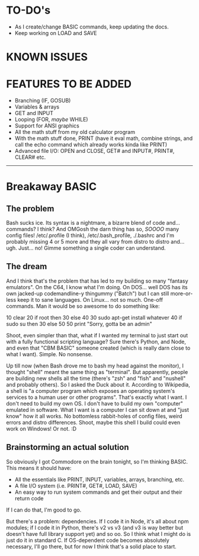 # TO-DO's

* As I create/change BASIC commands, keep updating the docs.
* Keep working on LOAD and SAVE


# KNOWN ISSUES

# FEATURES TO BE ADDED

* Branching (IF, GOSUB)
* Variables & arrays
* GET and INPUT
* Looping (FOR, _maybe_ WHILE)
* Support for ANSI graphics
* All the math stuff from my old calculator program
* With the math stuff done, PRINT (have it eval math, combine strings, and call the echo command which already works kinda like PRINT)
* Advanced file I/O: OPEN and CLOSE, GET# and INPUT#, PRINT#, CLEAR# etc.



---------------------------------------------------------------------------------------------------------

# Breakaway BASIC

## The problem

Bash sucks ice.  Its syntax is a nightmare, a bizarre blend of code and... commands?  I think?  And OMGosh the darn thing has so, _SOOOO_ many config files!  /etc/.profile (I think), /etc/.bash_profile, ./.bashrc and I'm probably missing 4 or 5 more and they all vary from distro to distro and... ugh.  Just... no!  Gimme something a single coder can understand.

## The dream

And I think that's the problem that has led to my building so many "fantasy emulators".  On the C64, I know what I'm doing.  On DOS... well DOS has its own jacked-up codemandline-y thingummy ("Batch") but I can still more-or-less keep it to sane languages.  On Linux... not so much.  One-off commands.  Man it would be so awesome to do something like:

10 clear
20 if root then 30 else 40
30 sudo apt-get install whatever
40 if sudo su then 30 else 50
50 print "Sorry, gotta be an admin"

Shoot, even simpler than that, what if I wanted my terminal to just start out with a fully functional scripting language?  Sure there's Python, and Node, and even that "CBM BASIC" someone created (which is really darn close to what I want).  Simple.  No nonsense.

Up till now (when Bash drove me to bash my head against the monitor), I thought "shell" meant the same thing as "terminal".  But apparently, people are building new shells all the time (there's "zsh" and "fish" and "nushell" and probably others).  So I asked the Duck about it.  According to Wikipedia, a shell is "a computer program which exposes an operating system's services to a human user or other programs".  That's exactly what I want.  I don't need to build my own OS.  I don't have to build my own "computer" emulated in software.  What I want is a computer I can sit down at and "just know" how it all works.  No bottomless rabbit-holes of config files, weird errors and distro differences.  Shoot, maybe this shell I build could even work on Windows!  Or not. :D

## Brainstorming an actual solution

So obviously I got Commodore on the brain tonight, so I'm thinking BASIC.  This means it should have:

* All the essentials like PRINT, INPUT, variables, arrays, branching, etc.
* A file I/O system (i.e. PRINT#, GET#, LOAD, SAVE)
* An easy way to run system commands and get their output and their return code

If I can do that, I'm good to go.

But there's a problem: dependencies.  If I code it in Node, it's all about npm modules; if I code it in Python, there's v2 vs v3 (and v3 is way better but doesn't have full library support yet) and so oo.  So I think what I might do is just do it in standard C.  If OS-dependent code becomes absolutely necessary, I'll go there, but for now I think that's a solid place to start.
